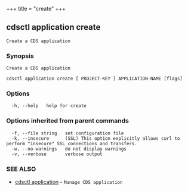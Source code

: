 +++
title = "create"
+++
## cdsctl application create

`Create a CDS application`

### Synopsis

`Create a CDS application`

```
cdsctl application create [ PROJECT-KEY ] APPLICATION-NAME [flags]
```

### Options

```
  -h, --help   help for create
```

### Options inherited from parent commands

```
  -f, --file string   set configuration file
  -k, --insecure      (SSL) This option explicitly allows curl to perform "insecure" SSL connections and transfers.
  -w, --no-warnings   do not display warnings
  -v, --verbose       verbose output
```

### SEE ALSO

* [cdsctl application](/manual/components/cdsctl/application/)	 - `Manage CDS application`


